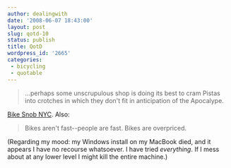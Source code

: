 ```yaml
---
author: dealingwith
date: '2008-06-07 18:43:00'
layout: post
slug: qotd-10
status: publish
title: QotD
wordpress_id: '2665'
categories:
 - bicycling
 - quotable
---
```


> ...perhaps some unscrupulous shop is doing its best to cram Pistas into
crotches in which they don't fit in anticipation of the Apocalype.

[Bike Snob NYC][1]. Also:

> Bikes aren't fast--people are fast. Bikes are overpriced.


(Regarding my mood: my Windows install on my MacBook died, and it appears I
have no recourse whatsoever. I have tried _everything_. If I mess about at any
lower level I might kill the entire machine.)

   [1]: http://bikesnobnyc.blogspot.com/2008/06/worst-of-nyc-craigslist-bike-ads-spikes.html

